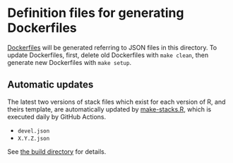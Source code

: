 # Definition files for generating Dockerfiles

[Dockerfiles](../dockerfiles) will be generated referring to JSON files in this directory. To update Dockerfiles, first, delete old Dockerfiles with `make clean`, then generate new Dockerfiles with `make setup`.

## Automatic updates

The latest two versions of stack files which exist for each version of R, and theirs template, are automatically updated by [make-stacks.R](../build/make-stacks.R), which is executed daily by GitHub Actions.

- `devel.json`
- `X.Y.Z.json`

See [the build directory](../build) for details.
